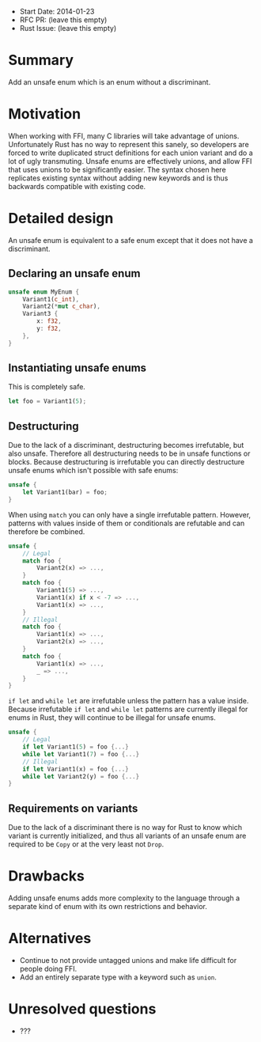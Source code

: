 - Start Date: 2014-01-23
- RFC PR: (leave this empty)
- Rust Issue: (leave this empty)

# Summary

Add an unsafe enum which is an enum without a discriminant.

# Motivation

When working with FFI, many C libraries will take advantage of unions. Unfortunately Rust has no way
to represent this sanely, so developers are forced to write duplicated struct definitions for each
union variant and do a lot of ugly transmuting. Unsafe enums are effectively unions, and allow FFI
that uses unions to be significantly easier. The syntax chosen here replicates existing syntax without adding new keywords and is thus backwards compatible with existing code.

# Detailed design

An unsafe enum is equivalent to a safe enum except that it does not have a discriminant.

## Declaring an unsafe enum

```rust
unsafe enum MyEnum {
    Variant1(c_int),
    Variant2(*mut c_char),
    Variant3 {
        x: f32,
        y: f32,
    },
}
```

## Instantiating unsafe enums
This is completely safe.
```rust
let foo = Variant1(5);
```

## Destructuring

Due to the lack of a discriminant, destructuring becomes irrefutable, but also unsafe. Therefore all destructuring needs to be in unsafe functions or blocks. Because destructuring is irrefutable you can directly destructure unsafe enums which isn't possible with safe enums:
```rust
unsafe {
    let Variant1(bar) = foo;
}
```
When using `match` you can only have a single irrefutable pattern. However, patterns with values inside of them or conditionals are refutable and can therefore be combined.
```rust
unsafe {
    // Legal
    match foo {
        Variant2(x) => ...,
    }
    match foo {
        Variant1(5) => ...,
        Variant1(x) if x < -7 => ...,
        Variant1(x) => ...,
    }
    // Illegal
    match foo {
        Variant1(x) => ...,
        Variant2(x) => ...,
    }
    match foo {
        Variant1(x) => ...,
        _ => ...,
    }
}
```
`if let` and `while let` are irrefutable unless the pattern has a value inside. Because irrefutable `if let` and `while let` patterns are currently illegal for enums in Rust, they will continue to be illegal for unsafe enums.
```rust
unsafe {
    // Legal
    if let Variant1(5) = foo {...}
    while let Variant1(7) = foo {...}
    // Illegal
    if let Variant1(x) = foo {...}
    while let Variant2(y) = foo {...}
}
```

## Requirements on variants

Due to the lack of a discriminant there is no way for Rust to know which variant is currently
initialized, and thus all variants of an unsafe enum are required to be `Copy` or at the very least
not `Drop`.

# Drawbacks

Adding unsafe enums adds more complexity to the language through a separate kind of enum with its own restrictions and behavior.

# Alternatives

* Continue to not provide untagged unions and make life difficult for people doing FFI.
* Add an entirely separate type with a keyword such as `union`.

# Unresolved questions

* ???
